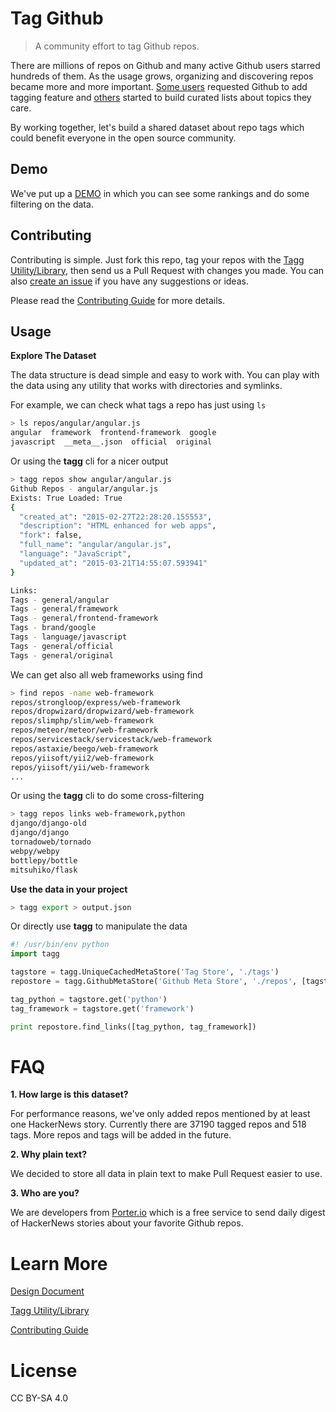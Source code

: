 # Tag Github

> A community effort to tag Github repos.

There are millions of repos on Github and many active Github users starred hundreds of them.
As the usage grows, organizing and discovering repos became more and more important.
[Some users](https://github.com/kessler/add-tags-to-github-stars) requested Github to add tagging feature and
[others](https://github.com/bayandin/awesome-awesomeness) started to build curated lists about topics they care.

By working together, let's build a shared dataset about repo tags which could benefit everyone in the open source community.

## Demo

We've put up a [DEMO] in which you can see some rankings and do some filtering on the data.

## Contributing

Contributing is simple. Just fork this repo, tag your repos with the [Tagg Utility/Library], then send us a Pull Request with changes you made.
You can also [create an issue](https://github.com/porter-io/tag-github/issues/new) if you have any suggestions or ideas.

Please read the [Contributing Guide] for more details.

## Usage

**Explore The Dataset**

The data structure is dead simple and easy to work with. You can play with the data using any utility that works with directories and symlinks.

For example, we can check what tags a repo has just using `ls`

```bash
> ls repos/angular/angular.js
angular  framework  frontend-framework  google
javascript  __meta__.json  official  original
```

Or using the **tagg** cli for a nicer output

```bash
> tagg repos show angular/angular.js
Github Repos - angular/angular.js
Exists: True Loaded: True
{
  "created_at": "2015-02-27T22:28:20.155553",
  "description": "HTML enhanced for web apps",
  "fork": false,
  "full_name": "angular/angular.js",
  "language": "JavaScript",
  "updated_at": "2015-03-21T14:55:07.593941"
}

Links:
Tags - general/angular
Tags - general/framework
Tags - general/frontend-framework
Tags - brand/google
Tags - language/javascript
Tags - general/official
Tags - general/original

```

We can get also all web frameworks using find

```bash
> find repos -name web-framework
repos/strongloop/express/web-framework
repos/dropwizard/dropwizard/web-framework
repos/slimphp/slim/web-framework
repos/meteor/meteor/web-framework
repos/servicestack/servicestack/web-framework
repos/astaxie/beego/web-framework
repos/yiisoft/yii2/web-framework
repos/yiisoft/yii/web-framework
...
```

Or using the **tagg** cli to do some cross-filtering

```bash
> tagg repos links web-framework,python
django/django-old
django/django
tornadoweb/tornado
webpy/webpy
bottlepy/bottle
mitsuhiko/flask
```

**Use the data in your project**

```bash
> tagg export > output.json
```

Or directly use **tagg** to manipulate the data

```python
#! /usr/bin/env python
import tagg

tagstore = tagg.UniqueCachedMetaStore('Tag Store', './tags')
repostore = tagg.GithubMetaStore('Github Meta Store', './repos', [tagstore])

tag_python = tagstore.get('python')
tag_framework = tagstore.get('framework')

print repostore.find_links([tag_python, tag_framework])
```

# FAQ

**1. How large is this dataset?**

For performance reasons, we've only added repos mentioned by at least one HackerNews story.
Currently there are 37190 tagged repos and 518 tags. More repos and tags will be added in the future.

**2. Why plain text?**

We decided to store all data in plain text to make Pull Request easier to use.

**3. Who are you?**

We are developers from [Porter.io](https://porter.io) which is a free service to send daily digest of HackerNews stories about
your favorite Github repos.

# Learn More

[Design Document](DESIGN.md)

[Tagg Utility/Library]

[Contributing Guide]

# License

CC BY-SA 4.0

[DEMO]: https://porter.io/explore/tags/
[Tagg Utility/Library]: https://github.com/porter-io/tagg-python
[Contributing Guide]: CONTRIBUTING.md
